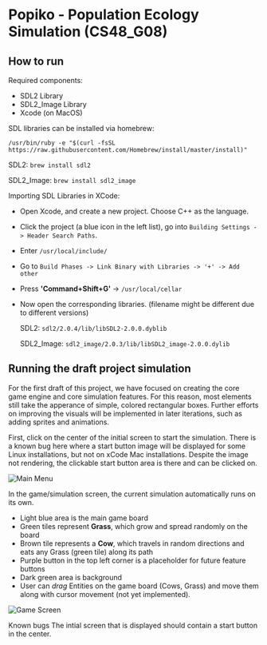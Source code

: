 # Popiko - Population Ecology Simulation (CS48_G08)


## How to run
Required components:
- SDL2 Library
- SDL2_Image Library
- Xcode (on MacOS)


SDL libraries can be installed via homebrew:

`/usr/bin/ruby -e "$(curl -fsSL https://raw.githubusercontent.com/Homebrew/install/master/install)"`

SDL2: `brew install sdl2`

SDL2_Image: `brew install sdl2_image`


Importing SDL Libraries in XCode:
- Open Xcode, and create a new project. Choose C++ as the language.
- Click the project (a blue icon in the left list), go into `Building Settings -> Header Search Paths`. 
- Enter `/usr/local/include/`
- Go to `Build Phases -> Link Binary with Libraries -> '+' -> Add other`
- Press **'Command+Shift+G'** -> `/usr/local/cellar`
- Now open the corresponding libraries. (filename might be different due to different versions)
  
  SDL2: `sdl2/2.0.4/lib/libSDL2-2.0.0.dyblib`
  
  SDL2_Image: `sdl2_image/2.0.3/lib/libSDL2_image-2.0.0.dylib`


## Running the draft project simulation
For the first draft of this project, we have focused on creating the core game engine and core simulation features. For this reason, most elements still take the apperance of simple, colored rectangular boxes. Further efforts on improving the visuals will be implemented in later iterations, such as adding sprites and animations.

First, click on the center of the initial screen to start the simulation.  There is a known bug here where a start button image will be displayed for some Linux installations, but not on xCode Mac installations.  Despite the image not rendering, the clickable start button area is there and can be clicked on.

![Main Menu](https://i.imgur.com/M4m9SZJ.png "Main Menu - Draft 1")

In the game/simulation screen, the current simulation automatically runs on its own.
- Light blue area is the main game board
- Green tiles represent **Grass**, which grow and spread randomly on the board
- Brown tile represents a **Cow**, which travels in random directions and eats any Grass (green tile) along its path
- Purple button in the top left corner is a placeholder for future feature buttons
- Dark green area is background
- User can *drag* Entities on the game board (Cows, Grass) and move them along with cursor movement (not yet implemented).

![Game Screen](https://i.imgur.com/lZZNXxw.png "Game Screen - Draft 1")


Known bugs
The intial screen that is displayed should contain a start button in the center.
